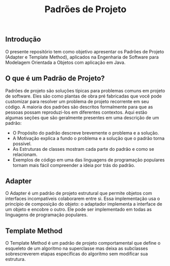 <div align="center"  >
  <h1 align="center" >
    Padrões de Projeto
    <br />
  </h1>
 <img src="https://skillicons.dev/icons?i=java" alt=""> &nbsp &nbsp
 <img src="https://skillicons.dev/icons?i=idea" alt="">
</div>

 ## Introdução
 O presente repositório tem como objetivo apresentar os Padrões de Projeto (Adapter e Template Method), aplicados na Engenharia de Software para Modelagem Orientada a Objetos com aplicação em Java.

 ## O que é um Padrão de Projeto?
 Padrões de projeto são soluções típicas para problemas comuns em projeto de software. Eles são como plantas de obra pré fabricadas que você pode customizar para resolver um problema de projeto recorrente em   seu código. A maioria dos padrões são descritos formalmente para que as pessoas possam reproduzi-los em diferentes contextos. Aqui estão algumas seções que são geralmente presentes em uma descrição de um     
 padrão:
 * O Propósito do padrão descreve brevemente o problema e a solução.
 * A Motivação explica a fundo o problema e a solução que o padrão torna possível.
 * As Estruturas de classes mostram cada parte do padrão e como se relacionam.
 * Exemplos de código em uma das linguagens de programação populares tornam mais fácil compreender a ideia por trás do padrão.

 ## Adapter
 O Adapter é um padrão de projeto estrutural que permite objetos com interfaces incompatíveis colaborarem entre si. Essa implementação usa o princípio de composição do objeto: o adaptador implementa a interface de um objeto e encobre o outro. Ele pode ser implementado em todas as linguagens de programação populares.

 ## Template Method
 O Template Method é um padrão de projeto comportamental que define o esqueleto de um algoritmo na superclasse mas deixa as subclasses sobrescreverem etapas específicas do algoritmo sem modificar sua estrutura.
 
